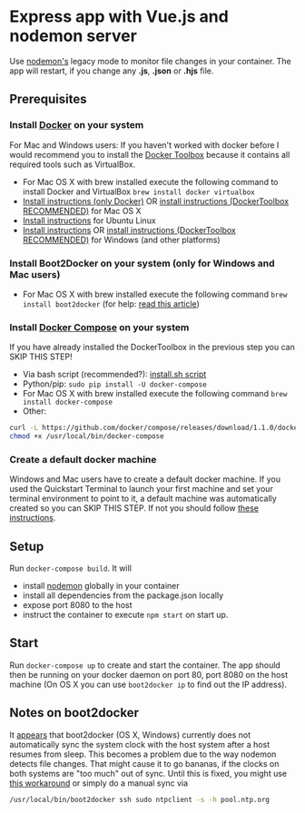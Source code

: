 # Express app with Vue.js and nodemon server

Use [nodemon's](https://github.com/remy/nodemon) legacy mode to monitor file changes in your container. The app will restart, if you change any **.js**, **.json** or **.hjs** file.

## Prerequisites

### Install [Docker](https://www.docker.com/) on your system

For Mac and Windows users: If you haven't worked with docker before I would recommend you to install the [Docker Toolbox](https://www.docker.com/products/docker-toolbox) because it contains all required tools such as VirtualBox.

* For Mac OS X with brew installed execute the following command to install Docker and VirtualBox ``` brew install docker virtualbox ``` 
* [Install instructions (only Docker)](https://docs.docker.com/installation/mac/) OR [install instructions (DockerToolbox RECOMMENDED)](https://docs.docker.com/toolbox/toolbox_install_mac/) for Mac OS X
* [Install instructions](https://docs.docker.com/installation/ubuntulinux/) for Ubuntu Linux
* [Install instructions](https://docs.docker.com/installation/) OR [install instructions (DockerToolbox RECOMMENDED)](https://docs.docker.com/toolbox/toolbox_install_windows/) for Windows (and other platforms)

### Install Boot2Docker on your system (only for Windows and Mac users)

* For Mac OS X with brew installed execute the following command ``` brew install boot2docker ``` (for help: [read this article](https://www.viget.com/articles/how-to-use-docker-on-os-x-the-missing-guide))

### Install [Docker Compose](http://docs.docker.com/compose/) on your system

If you have already installed the DockerToolbox in the previous step you can SKIP THIS STEP!

* Via bash script (recommended?): [install.sh script](https://gist.github.com/wdullaer/f1af16bd7e970389bad3)
* Python/pip: `sudo pip install -U docker-compose`
* For Mac OS X with brew installed execute the following command ``` brew install docker-compose ```
* Other: 
```bash
curl -L https://github.com/docker/compose/releases/download/1.1.0/docker-compose-`uname -s`-`uname -m` > /usr/local/bin/docker-compose; 
chmod +x /usr/local/bin/docker-compose
```

### Create a default docker machine

Windows and Mac users have to create a default docker machine. If you used the Quickstart Terminal to launch your first machine and set your terminal environment to point to it, a default machine was automatically created so you can SKIP THIS STEP. If not you should follow [these instructions](https://docs.docker.com/machine/get-started/#/create-a-machine).


## Setup



Run `docker-compose build`. It will

* install [nodemon](https://github.com/remy/nodemon) globally in your container
* install all dependencies from the package.json locally
* expose port 8080 to the host
* instruct the container to execute `npm start` on start up.

## Start

Run `docker-compose up` to create and start the container. The app should then be running on your docker daemon on port 80, port 8080 on the host machine (On OS X you can use `boot2docker ip` to find out the IP address).

## Notes on boot2docker

It [appears](https://github.com/boot2docker/boot2docker/issues/290) that boot2docker (OS X, Windows) currently does not automatically sync the system clock with the host system after a host resumes from sleep. This becomes a problem due to the way nodemon detects file changes. That might cause it to go bananas, if the clocks on both systems are "too much" out of sync. Until this is fixed, you might use [this workaround](https://github.com/boot2docker/boot2docker/issues/290#issuecomment-62384209) or simply do a manual sync via

```bash
/usr/local/bin/boot2docker ssh sudo ntpclient -s -h pool.ntp.org
```